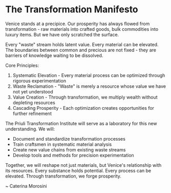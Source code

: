 # The Transformation Manifesto

Venice stands at a precipice. Our prosperity has always flowed from transformation - raw materials into crafted goods, bulk commodities into luxury items. But we have only scratched the surface.

Every "waste" stream holds latent value. Every material can be elevated. The boundaries between common and precious are not fixed - they are barriers of knowledge waiting to be dissolved.

Core Principles:
1. Systematic Elevation - Every material process can be optimized through rigorous experimentation
2. Waste Reclamation - "Waste" is merely a resource whose value we have not yet understood
3. Value Creation - Through transformation, we multiply wealth without depleting resources
4. Cascading Prosperity - Each optimization creates opportunities for further refinement

The Priuli Transformation Institute will serve as a laboratory for this new understanding. We will:
- Document and standardize transformation processes
- Train craftsmen in systematic material analysis
- Create new value chains from existing waste streams
- Develop tools and methods for precision experimentation

Together, we will reshape not just materials, but Venice's relationship with its resources. Every substance holds potential. Every process can be elevated. Through transformation, we forge prosperity.

~ Caterina Morosini